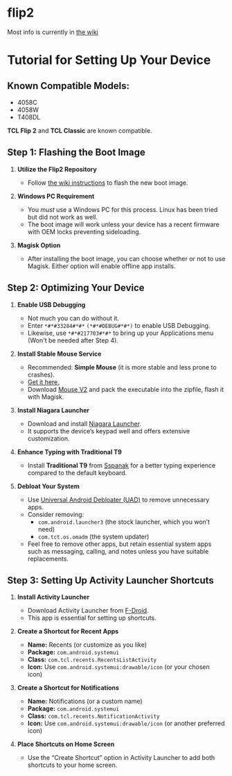 # flip2
Most info is currently in [the wiki](https://github.com/neutronscott/flip2/wiki)


# Tutorial for Setting Up Your Device

## Known Compatible Models:

- 4058C
- 4058W
- T408DL

**TCL Flip 2** and **TCL Classic** are known compatible.

## Step 1: Flashing the Boot Image

1. **Utilize the Flip2 Repository**
   - Follow [the wiki instructions](https://github.com/neutronscott/flip2/wiki) to flash the new boot image.

2. **Windows PC Requirement**
   - You *must* use a Windows PC for this process. Linux has been tried but did not work as well.
   - The boot image will work unless your device has a recent firmware with OEM locks preventing sideloading.

3. **Magisk Option**
   - After installing the boot image, you can choose whether or not to use Magisk. Either option will enable offline app installs.

## Step 2: Optimizing Your Device

1. **Enable USB Debugging**
   - Not much you can do without it.
   - Enter `*#*#33284#*#*` `(*#*#DEBUG#*#*)` to enable USB Debugging.
   - Likewise, use `*#*#217703#*#*` to bring up your Applications menu (Won't be needed after Step 4).

3. **Install Stable Mouse Service**
   - Recommended: **Simple Mouse** (it is more stable and less prone to crashes).
   - [Get it here.](https://github.com/neutronscott/flip2/releases/download/simple-release1/mouse)
   - Download [Mouse V2](https://github.com/neutronscott/flip2/releases/download/v2/vMouse2.zip) and pack the executable into the zipfile, flash it with Magisk.

4. **Install Niagara Launcher**
   - Download and install [Niagara Launcher](https://niagaralauncher.com/).
   - It supports the device’s keypad well and offers extensive customization.

5. **Enhance Typing with Traditional T9**
   - Install **Traditional T9** from [Sspanak](https://github.com/sspanak/tt9) for a better typing experience compared to the default keyboard.

6. **Debloat Your System**
   - Use [Universal Android Debloater (UAD)](https://github.com/0x192/universal-android-debloater) to remove unnecessary apps.
   - Consider removing:
     - `com.android.launcher3` (the stock launcher, which you won’t need)
     - `com.tct.os.omadm` (the system updater)
   - Feel free to remove other apps, but retain essential system apps such as messaging, calling, and notes unless you have suitable replacements.

## Step 3: Setting Up Activity Launcher Shortcuts

1. **Install Activity Launcher**
   - Download Activity Launcher from [F-Droid](https://f-droid.org/en/packages/de.szalkowski.activitylauncher/).
   - This app is essential for setting up shortcuts.

2. **Create a Shortcut for Recent Apps**
   - **Name:** Recents (or customize as you like)
   - **Package:** `com.android.systemui`
   - **Class:** `com.tcl.recents.RecentsListActivity`
   - **Icon:** Use `com.android.systemui:drawable/icon` (or your chosen icon)

3. **Create a Shortcut for Notifications**
   - **Name:** Notifications (or a custom name)
   - **Package:** `com.android.systemui`
   - **Class:** `com.tcl.recents.NotificationActivity`
   - **Icon:** Use `com.android.systemui:drawable/icon` (or another preferred icon)

4. **Place Shortcuts on Home Screen**
   - Use the “Create Shortcut” option in Activity Launcher to add both shortcuts to your home screen.
